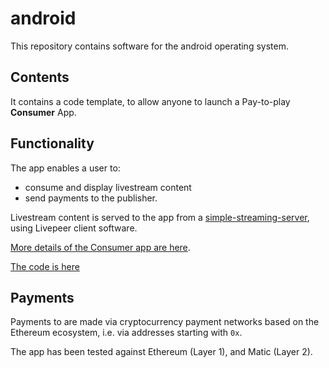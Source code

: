 # android

This repository contains software for the android operating system.

## Contents

It contains a code template, to allow anyone to launch a Pay-to-play **Consumer** App.

## Functionality

The app enables a user to:

- consume and display livestream content
- send payments to the publisher.

Livestream content is served to the app from a [simple-streaming-server](https://github.com/videoDAC/simple-streaming-server), using Livepeer client software.

[More details of the Consumer app are here](https://github.com/videoDAC/android/blob/master/consumer/README.md).

[The code is here](https://github.com/videoDAC/android/tree/master/consumer)

## Payments

Payments to  are made via cryptocurrency payment networks based on the Ethereum ecosystem, i.e. via addresses starting with `0x`.

The app has been tested against Ethereum (Layer 1), and Matic (Layer 2).
